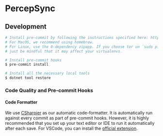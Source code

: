 # PercepSync

## Development

```bash
# Install pre-commit by following the instructions specified here: https://pre-commit.com/#install
# For MacOS, we recommend using homebrew.
# For Linux, use the 0-dependency zipapp. If you choose tor un `sudo pip install pre-commit` instead,
# just be mindful that it may affect your virtualenvs.

# Install pre-commit hooks
$ pre-commit install

# Install all the necessary local tools
$ dotnet tool restore
```

### Code Quality and Pre-commit Hooks

#### Code Formatter

We use [CSharpier](https://csharpier.com/) as our automatic code-formatter. It is automatically run against every commit as part of pre-commit hooks. However, it is highly recommended that you set up your text editor or IDE to run it automatically after each save. For VSCode, you can install the [official extension](https://marketplace.visualstudio.com/items?itemName=csharpier.csharpier-vscode).
